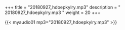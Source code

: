 +++
title = "20180927_hdoepkylry.mp3"
description = " 20180927_hdoepkylry.mp3 "
weight = 20
+++

{{< myaudio01 mp3="20180927_hdoepkylry.mp3" >}}

